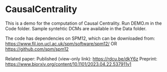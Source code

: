 # CausalCentrality

This is a demo for the computation of Causal Centrality.
Run DEMO.m in the Code folder. Sample syntehtic DCMs are available in the Data folder.

The code has dependencies on SPM12, which can be downloaded from:
https://www.fil.ion.ucl.ac.uk/spm/software/spm12/ OR https://github.com/spm/spm12

Related paper:
Published (view-only link): https://rdcu.be/dkY6z
Preprint: https://www.biorxiv.org/content/10.1101/2023.04.22.537911v1



